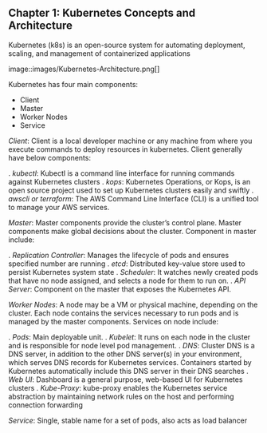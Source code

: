 ## Chapter 1: Kubernetes Concepts and Architecture
Kubernetes (k8s) is an open-source system for automating deployment, scaling, and management of containerized applications

image::images/Kubernetes-Architecture.png[]

Kubernetes has four main components:

* Client 
* Master
* Worker Nodes
* Service

*Client*: 
Client is a local developer machine or any machine from where you execute commands to deploy resources in kubernetes. 
Client generally have below components:

. *kubectl*: Kubectl is a command line interface for running commands against Kubernetes clusters
. *kops*: Kubernetes Operations, or Kops, is an open source project used to set up Kubernetes clusters easily and swiftly
. *awscli or terraform*: The AWS Command Line Interface (CLI) is a unified tool to manage your AWS services. 

*Master*: 
Master components provide the cluster’s control plane. Master components make global decisions about the cluster. Component in master include:

. *Replication Controller*: Manages the lifecycle of pods and ensures specified number are running
. *etcd*: Distributed key-value store used to persist Kubernetes system state
. *Scheduler*: It watches newly created pods that have no node assigned, and selects a node for them to run on.
. *API Server*: Component on the master that exposes the Kubernetes API.

*Worker Nodes*: 
A node may be a VM or physical machine, depending on the cluster. Each node contains the services necessary to run pods and is managed by the master components.
Services on node include:

. *Pods*: Main deployable unit.
. *Kubelet*: It runs on each node in the cluster and is responsible for node level pod management.
. *DNS*: Cluster DNS is a DNS server, in addition to the other DNS server(s) in your environment, which serves DNS records for Kubernetes services. Containers started by Kubernetes automatically include this DNS server in their DNS searches
. *Web UI*: Dashboard is a general purpose, web-based UI for Kubernetes clusters
. *Kube-Proxy*: kube-proxy enables the Kubernetes service abstraction by maintaining network rules on the host and performing connection forwarding

*Service*: 
Single, stable name for a set of pods, also acts as load balancer